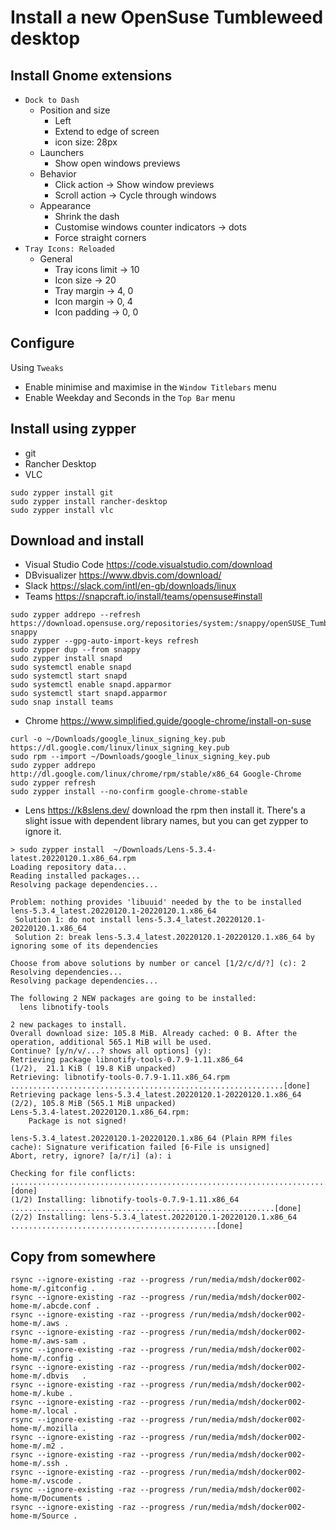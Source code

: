# Install a new OpenSuse Tumbleweed desktop

## Install Gnome extensions

* `Dock to Dash`
  * Position and size
    * Left
    * Extend to edge of screen
    * icon size: 28px
  * Launchers
    * Show open windows previews
  * Behavior
    * Click action -> Show window previews
    * Scroll action -> Cycle through windows
  * Appearance
    * Shrink the dash
    * Customise windows counter indicators -> dots
    * Force straight corners
* `Tray Icons: Reloaded`
  * General
    * Tray icons limit -> 10
    * Icon size -> 20
    * Tray margin -> 4, 0
    * Icon margin -> 0, 4
    * Icon padding -> 0, 0

## Configure

Using `Tweaks`

* Enable minimise and maximise in the `Window Titlebars` menu
* Enable Weekday and Seconds in the `Top Bar` menu

## Install using zypper

* git
* Rancher Desktop
* VLC

```console
sudo zypper install git
sudo zypper install rancher-desktop
sudo zypper install vlc
```

## Download and install

* Visual Studio Code <https://code.visualstudio.com/download>
* DBvisualizer <https://www.dbvis.com/download/>
* Slack <https://slack.com/intl/en-gb/downloads/linux>
* Teams <https://snapcraft.io/install/teams/opensuse#install>

```console
sudo zypper addrepo --refresh https://download.opensuse.org/repositories/system:/snappy/openSUSE_Tumbleweed snappy
sudo zypper --gpg-auto-import-keys refresh
sudo zypper dup --from snappy
sudo zypper install snapd
sudo systemctl enable snapd
sudo systemctl start snapd
sudo systemctl enable snapd.apparmor
sudo systemctl start snapd.apparmor
sudo snap install teams
```

* Chrome <https://www.simplified.guide/google-chrome/install-on-suse>

```console
curl -o ~/Downloads/google_linux_signing_key.pub https://dl.google.com/linux/linux_signing_key.pub
sudo rpm --import ~/Downloads/google_linux_signing_key.pub
sudo zypper addrepo http://dl.google.com/linux/chrome/rpm/stable/x86_64 Google-Chrome
sudo zypper refresh
sudo zypper install --no-confirm google-chrome-stable
```

* Lens <https://k8slens.dev/> download the rpm then install it. There's a slight issue with dependent library names, but you can get zypper to ignore it.

```console
> sudo zypper install  ~/Downloads/Lens-5.3.4-latest.20220120.1.x86_64.rpm
Loading repository data...
Reading installed packages...
Resolving package dependencies...

Problem: nothing provides 'libuuid' needed by the to be installed lens-5.3.4_latest.20220120.1-20220120.1.x86_64
 Solution 1: do not install lens-5.3.4_latest.20220120.1-20220120.1.x86_64
 Solution 2: break lens-5.3.4_latest.20220120.1-20220120.1.x86_64 by ignoring some of its dependencies

Choose from above solutions by number or cancel [1/2/c/d/?] (c): 2
Resolving dependencies...
Resolving package dependencies...

The following 2 NEW packages are going to be installed:
  lens libnotify-tools

2 new packages to install.
Overall download size: 105.8 MiB. Already cached: 0 B. After the operation, additional 565.1 MiB will be used.
Continue? [y/n/v/...? shows all options] (y):
Retrieving package libnotify-tools-0.7.9-1.11.x86_64                            (1/2),  21.1 KiB ( 19.8 KiB unpacked)
Retrieving: libnotify-tools-0.7.9-1.11.x86_64.rpm .............................................................[done]
Retrieving package lens-5.3.4_latest.20220120.1-20220120.1.x86_64               (2/2), 105.8 MiB (565.1 MiB unpacked)
Lens-5.3.4-latest.20220120.1.x86_64.rpm:
    Package is not signed!

lens-5.3.4_latest.20220120.1-20220120.1.x86_64 (Plain RPM files cache): Signature verification failed [6-File is unsigned]
Abort, retry, ignore? [a/r/i] (a): i

Checking for file conflicts: ..................................................................................[done]
(1/2) Installing: libnotify-tools-0.7.9-1.11.x86_64 ...........................................................[done]
(2/2) Installing: lens-5.3.4_latest.20220120.1-20220120.1.x86_64 ..............................................[done]

```

## Copy from somewhere

```console
rsync --ignore-existing -raz --progress /run/media/mdsh/docker002-home-m/.gitconfig .
rsync --ignore-existing -raz --progress /run/media/mdsh/docker002-home-m/.abcde.conf .
rsync --ignore-existing -raz --progress /run/media/mdsh/docker002-home-m/.aws .
rsync --ignore-existing -raz --progress /run/media/mdsh/docker002-home-m/.aws-sam .
rsync --ignore-existing -raz --progress /run/media/mdsh/docker002-home-m/.config .
rsync --ignore-existing -raz --progress /run/media/mdsh/docker002-home-m/.dbvis   .
rsync --ignore-existing -raz --progress /run/media/mdsh/docker002-home-m/.kube .
rsync --ignore-existing -raz --progress /run/media/mdsh/docker002-home-m/.local .
rsync --ignore-existing -raz --progress /run/media/mdsh/docker002-home-m/.mozilla .
rsync --ignore-existing -raz --progress /run/media/mdsh/docker002-home-m/.m2 .
rsync --ignore-existing -raz --progress /run/media/mdsh/docker002-home-m/.ssh .
rsync --ignore-existing -raz --progress /run/media/mdsh/docker002-home-m/.vscode .
rsync --ignore-existing -raz --progress /run/media/mdsh/docker002-home-m/Documents .
rsync --ignore-existing -raz --progress /run/media/mdsh/docker002-home-m/Source .
```
